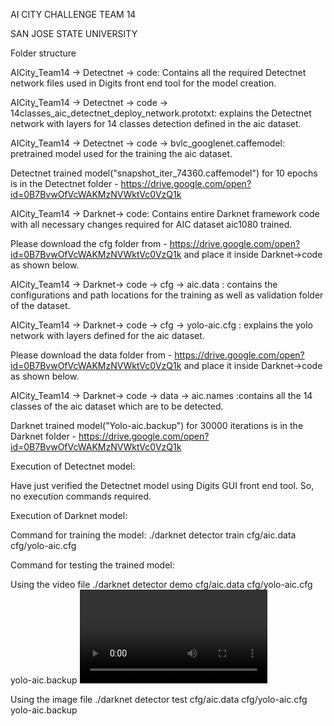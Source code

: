 AI CITY CHALLENGE TEAM 14 


SAN JOSE STATE UNIVERSITY

Folder structure

AICity_Team14 -> Detectnet -> code: Contains all the required Detectnet network files used in Digits front end tool for the model creation.

AICity_Team14 -> Detectnet -> code -> 14classes_aic_detectnet_deploy_network.prototxt: explains the Detectnet network with layers for 14 classes detection defined in the aic dataset.

AICity_Team14 -> Detectnet -> code -> bvlc_googlenet.caffemodel: pretrained model used for the training the aic dataset.

Detectnet trained model("snapshot_iter_74360.caffemodel") for 10 epochs is in the Detectnet folder - 
https://drive.google.com/open?id=0B7BvwOfVcWAKMzNVWktVc0VzQ1k

AICity_Team14 -> Darknet-> code: Contains entire Darknet framework code with all necessary changes required for AIC dataset aic1080 trained.

Please download the cfg folder from -
https://drive.google.com/open?id=0B7BvwOfVcWAKMzNVWktVc0VzQ1k and place it inside Darknet->code as shown below.

AICity_Team14 -> Darknet-> code -> cfg -> aic.data : contains the configurations and path locations for the training as well as validation folder of the dataset.

AICity_Team14 -> Darknet-> code -> cfg -> yolo-aic.cfg : explains the yolo network with layers defined for the aic dataset.

Please download the data folder from -
https://drive.google.com/open?id=0B7BvwOfVcWAKMzNVWktVc0VzQ1k and place it inside Darknet->code as shown below.

AICity_Team14 -> Darknet-> code -> data -> aic.names :contains all the 14 classes of the aic dataset which are to be detected.

Darknet trained model("Yolo-aic.backup") for 30000 iterations is in the Darknet folder - 
https://drive.google.com/open?id=0B7BvwOfVcWAKMzNVWktVc0VzQ1k

Execution of Detectnet model: 

Have just verified the Detectnet model using Digits GUI front end tool. So, no execution commands required.

Execution of Darknet model:

Command for training the model:
./darknet detector train cfg/aic.data cfg/yolo-aic.cfg

Command for testing the trained model:

Using the video file
./darknet detector demo cfg/aic.data cfg/yolo-aic.cfg yolo-aic.backup <video file>

Using the image file
./darknet detector test cfg/aic.data cfg/yolo-aic.cfg yolo-aic.backup <image file>






